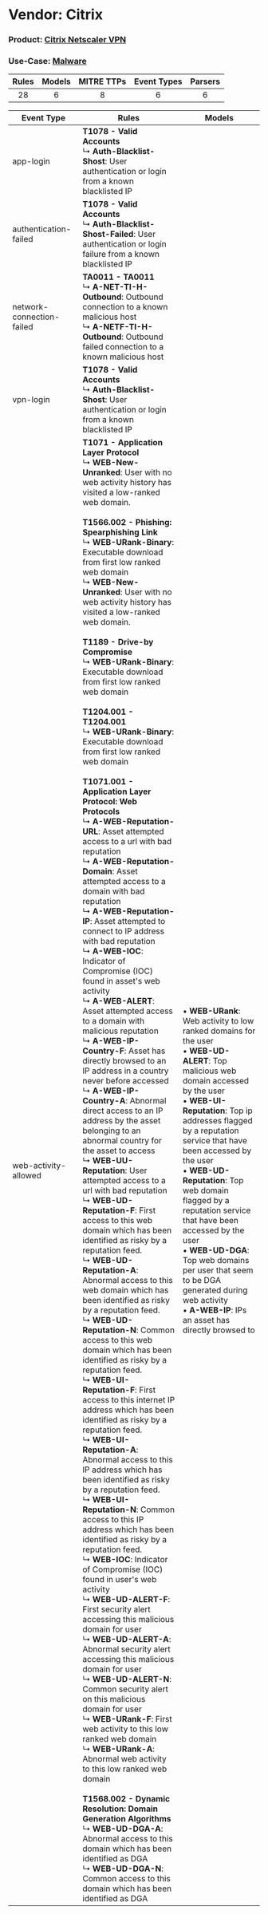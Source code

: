 Vendor: Citrix
==============
### Product: [Citrix Netscaler VPN](../ds_citrix_citrix_netscaler_vpn.md)
### Use-Case: [Malware](../../../../UseCases/uc_malware.md)

| Rules | Models | MITRE TTPs | Event Types | Parsers |
|:-----:|:------:|:----------:|:-----------:|:-------:|
|  28   |   6    |     8      |      6      |    6    |

| Event Type                | Rules                                                                                                                                                                                                                                                                                                                                                                                                                                                                                                                                                                                                                                                                                                                                                                                                                                                                                                                                                                                                                                                                                                                                                                                                                                                                                                                                                                                                                                                                                                                                                                                                                                                                                                                                                                                                                                                                                                                                                                                                                                                                                                                                                                                                                                                                                                                                                                                                                                                                                                                                                                                                                                                                                                                                                                                                                                                                                                                                                                                                                                                                                                                | Models                                                                                                                                                                                                                                                                                                                                                                                                                                                                                                                                                |
| ------------------------- | -------------------------------------------------------------------------------------------------------------------------------------------------------------------------------------------------------------------------------------------------------------------------------------------------------------------------------------------------------------------------------------------------------------------------------------------------------------------------------------------------------------------------------------------------------------------------------------------------------------------------------------------------------------------------------------------------------------------------------------------------------------------------------------------------------------------------------------------------------------------------------------------------------------------------------------------------------------------------------------------------------------------------------------------------------------------------------------------------------------------------------------------------------------------------------------------------------------------------------------------------------------------------------------------------------------------------------------------------------------------------------------------------------------------------------------------------------------------------------------------------------------------------------------------------------------------------------------------------------------------------------------------------------------------------------------------------------------------------------------------------------------------------------------------------------------------------------------------------------------------------------------------------------------------------------------------------------------------------------------------------------------------------------------------------------------------------------------------------------------------------------------------------------------------------------------------------------------------------------------------------------------------------------------------------------------------------------------------------------------------------------------------------------------------------------------------------------------------------------------------------------------------------------------------------------------------------------------------------------------------------------------------------------------------------------------------------------------------------------------------------------------------------------------------------------------------------------------------------------------------------------------------------------------------------------------------------------------------------------------------------------------------------------------------------------------------------------------------------------------------- | ----------------------------------------------------------------------------------------------------------------------------------------------------------------------------------------------------------------------------------------------------------------------------------------------------------------------------------------------------------------------------------------------------------------------------------------------------------------------------------------------------------------------------------------------------- |
| app-login                 | <b>T1078 - Valid Accounts</b><br> ↳ <b>Auth-Blacklist-Shost</b>: User authentication or login from a known blacklisted IP                                                                                                                                                                                                                                                                                                                                                                                                                                                                                                                                                                                                                                                                                                                                                                                                                                                                                                                                                                                                                                                                                                                                                                                                                                                                                                                                                                                                                                                                                                                                                                                                                                                                                                                                                                                                                                                                                                                                                                                                                                                                                                                                                                                                                                                                                                                                                                                                                                                                                                                                                                                                                                                                                                                                                                                                                                                                                                                                                                                            |                                                                                                                                                                                                                                                                                                                                                                                                                                                                                                                                                       |
| authentication-failed     | <b>T1078 - Valid Accounts</b><br> ↳ <b>Auth-Blacklist-Shost-Failed</b>: User authentication or login failure from a known blacklisted IP                                                                                                                                                                                                                                                                                                                                                                                                                                                                                                                                                                                                                                                                                                                                                                                                                                                                                                                                                                                                                                                                                                                                                                                                                                                                                                                                                                                                                                                                                                                                                                                                                                                                                                                                                                                                                                                                                                                                                                                                                                                                                                                                                                                                                                                                                                                                                                                                                                                                                                                                                                                                                                                                                                                                                                                                                                                                                                                                                                             |                                                                                                                                                                                                                                                                                                                                                                                                                                                                                                                                                       |
| network-connection-failed | <b>TA0011 - TA0011</b><br> ↳ <b>A-NET-TI-H-Outbound</b>: Outbound connection to a known malicious host<br> ↳ <b>A-NETF-TI-H-Outbound</b>: Outbound failed connection to a known malicious host                                                                                                                                                                                                                                                                                                                                                                                                                                                                                                                                                                                                                                                                                                                                                                                                                                                                                                                                                                                                                                                                                                                                                                                                                                                                                                                                                                                                                                                                                                                                                                                                                                                                                                                                                                                                                                                                                                                                                                                                                                                                                                                                                                                                                                                                                                                                                                                                                                                                                                                                                                                                                                                                                                                                                                                                                                                                                                                       |                                                                                                                                                                                                                                                                                                                                                                                                                                                                                                                                                       |
| vpn-login                 | <b>T1078 - Valid Accounts</b><br> ↳ <b>Auth-Blacklist-Shost</b>: User authentication or login from a known blacklisted IP                                                                                                                                                                                                                                                                                                                                                                                                                                                                                                                                                                                                                                                                                                                                                                                                                                                                                                                                                                                                                                                                                                                                                                                                                                                                                                                                                                                                                                                                                                                                                                                                                                                                                                                                                                                                                                                                                                                                                                                                                                                                                                                                                                                                                                                                                                                                                                                                                                                                                                                                                                                                                                                                                                                                                                                                                                                                                                                                                                                            |                                                                                                                                                                                                                                                                                                                                                                                                                                                                                                                                                       |
| web-activity-allowed      | <b>T1071 - Application Layer Protocol</b><br> ↳ <b>WEB-New-Unranked</b>: User with no web activity history has visited a low-ranked web domain.<br><br><b>T1566.002 - Phishing: Spearphishing Link</b><br> ↳ <b>WEB-URank-Binary</b>: Executable download from first low ranked web domain<br> ↳ <b>WEB-New-Unranked</b>: User with no web activity history has visited a low-ranked web domain.<br><br><b>T1189 - Drive-by Compromise</b><br> ↳ <b>WEB-URank-Binary</b>: Executable download from first low ranked web domain<br><br><b>T1204.001 - T1204.001</b><br> ↳ <b>WEB-URank-Binary</b>: Executable download from first low ranked web domain<br><br><b>T1071.001 - Application Layer Protocol: Web Protocols</b><br> ↳ <b>A-WEB-Reputation-URL</b>: Asset attempted access to a url with bad reputation<br> ↳ <b>A-WEB-Reputation-Domain</b>: Asset attempted access to a domain with bad reputation<br> ↳ <b>A-WEB-Reputation-IP</b>: Asset attempted to connect to IP address with bad reputation<br> ↳ <b>A-WEB-IOC</b>: Indicator of Compromise (IOC) found in asset's web activity<br> ↳ <b>A-WEB-ALERT</b>: Asset attempted access to a domain with malicious reputation<br> ↳ <b>A-WEB-IP-Country-F</b>: Asset has directly browsed to an IP address in a country never before accessed<br> ↳ <b>A-WEB-IP-Country-A</b>: Abnormal direct access to an IP address by the asset belonging to an abnormal country for the asset to access<br> ↳ <b>WEB-UU-Reputation</b>: User attempted access to a url with bad reputation<br> ↳ <b>WEB-UD-Reputation-F</b>: First access to this web domain which has been identified as risky by a reputation feed.<br> ↳ <b>WEB-UD-Reputation-A</b>: Abnormal access to this web domain which has been identified as risky by a reputation feed.<br> ↳ <b>WEB-UD-Reputation-N</b>: Common access to this web domain which has been identified as risky by a reputation feed.<br> ↳ <b>WEB-UI-Reputation-F</b>: First access to this internet IP address which has been identified as risky by a reputation feed.<br> ↳ <b>WEB-UI-Reputation-A</b>: Abnormal access to this IP address which has been identified as risky by a reputation feed.<br> ↳ <b>WEB-UI-Reputation-N</b>: Common access to this IP address which has been identified as risky by a reputation feed.<br> ↳ <b>WEB-IOC</b>: Indicator of Compromise (IOC) found in user's web activity<br> ↳ <b>WEB-UD-ALERT-F</b>: First security alert accessing this malicious domain for user<br> ↳ <b>WEB-UD-ALERT-A</b>: Abnormal security alert accessing this malicious domain for user<br> ↳ <b>WEB-UD-ALERT-N</b>: Common security alert on this malicious domain for user<br> ↳ <b>WEB-URank-F</b>: First web activity to this low ranked web domain<br> ↳ <b>WEB-URank-A</b>: Abnormal web activity to this low ranked web domain<br><br><b>T1568.002 - Dynamic Resolution: Domain Generation Algorithms</b><br> ↳ <b>WEB-UD-DGA-A</b>: Abnormal access to this domain which has been identified as DGA<br> ↳ <b>WEB-UD-DGA-N</b>: Common access to this domain which has been identified as DGA |  • <b>WEB-URank</b>: Web activity to low ranked domains for the user<br> • <b>WEB-UD-ALERT</b>: Top malicious web domain accessed by the user<br> • <b>WEB-UI-Reputation</b>: Top ip addresses flagged by a reputation service that have been accessed by the user<br> • <b>WEB-UD-Reputation</b>: Top web domain flagged by a reputation service that have been accessed by the user<br> • <b>WEB-UD-DGA</b>: Top web domains per user that seem to be DGA generated during web activity<br> • <b>A-WEB-IP</b>: IPs an asset has directly browsed to |